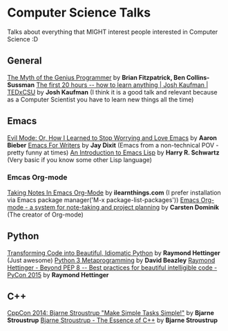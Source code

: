 # Computer Science Talks
Talks about everything that MIGHT interest people interested in Computer Science :D

## General
[The Myth of the Genius Programmer](https://www.youtube.com/watch?v=0SARbwvhupQ) by **Brian Fitzpatrick, Ben Collins-Sussman**
[The first 20 hours -- how to learn anything | Josh Kaufman | TEDxCSU](https://www.youtube.com/watch?v=5MgBikgcWnY) by **Josh Kaufman** (I think it is a good talk and relevant because as a Computer Scientist you have to learn new things all the time)

## Emacs
[Evil Mode: Or, How I Learned to Stop Worrying and Love Emacs](https://www.youtube.com/watch?v=JWD1Fpdd4Pc) by **Aaron Bieber**
[Emacs For Writers](https://www.youtube.com/watch?v=FtieBc3KptU) by **Jay Dixit** (Emacs from a non-technical POV - pretty funny at times)
[An Introduction to Emacs Lisp](https://www.youtube.com/watch?v=2z-YBsd5snY) by **Harry R. Schwartz** (Very basic if you know some other Lisp language)
### Emcas Org-mode
[Taking Notes In Emacs Org-Mode](https://www.youtube.com/watch?v=bzZ09dAbLEE) by **ilearnthings.com** (I prefer installation via Emacs package manager('M-x package-list-packages'))
[Emacs Org-mode - a system for note-taking and project planning](https://www.youtube.com/watch?v=oJTwQvgfgMM) by **Carsten Dominik** (The creator of Org-mode)

## Python
[Transforming Code into Beautiful, Idiomatic Python](https://www.youtube.com/watch?v=OSGv2VnC0go) by **Raymond Hettinger** (Just awesome)
[Python 3 Metaprogramming](https://www.youtube.com/watch?v=sPiWg5jSoZI) by **David Beazley**
[Raymond Hettinger - Beyond PEP 8 -- Best practices for beautiful intelligible code - PyCon 2015](https://www.youtube.com/watch?v=wf-BqAjZb8M) by **Raymond Hettinger**

## C++
[CppCon 2014: Bjarne Stroustrup "Make Simple Tasks Simple!"](https://www.youtube.com/watch?v=nesCaocNjtQ) by **Bjarne Stroustrup**
[Bjarne Stroustrup - The Essence of C++](https://www.youtube.com/watch?v=86xWVb4XIyE) by **Bjarne Stroustrup**